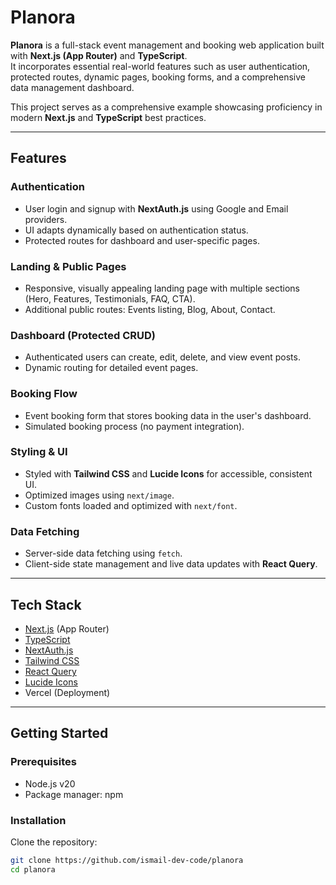 # **Planora**

**Planora** is a full-stack event management and booking web application built with **Next.js (App Router)** and **TypeScript**.  
It incorporates essential real-world features such as user authentication, protected routes, dynamic pages, booking forms, and a comprehensive data management dashboard.

This project serves as a comprehensive example showcasing proficiency in modern **Next.js** and **TypeScript** best practices.

---

## **Features**

### Authentication
- User login and signup with **NextAuth.js** using Google and Email providers.
- UI adapts dynamically based on authentication status.
- Protected routes for dashboard and user-specific pages.

### Landing & Public Pages
- Responsive, visually appealing landing page with multiple sections (Hero, Features, Testimonials, FAQ, CTA).
- Additional public routes: Events listing, Blog, About, Contact.

### Dashboard (Protected CRUD)
- Authenticated users can create, edit, delete, and view event posts.
- Dynamic routing for detailed event pages.

### Booking Flow
- Event booking form that stores booking data in the user's dashboard.
- Simulated booking process (no payment integration).

### Styling & UI
- Styled with **Tailwind CSS** and **Lucide Icons** for accessible, consistent UI.
- Optimized images using `next/image`.
- Custom fonts loaded and optimized with `next/font`.

### Data Fetching
- Server-side data fetching using `fetch`.
- Client-side state management and live data updates with **React Query**.

---

## **Tech Stack**

- [Next.js](https://nextjs.org/) (App Router)
- [TypeScript](https://www.typescriptlang.org/)
- [NextAuth.js](https://next-auth.js.org/)
- [Tailwind CSS](https://tailwindcss.com/)
- [React Query](https://tanstack.com/query/latest)
- [Lucide Icons](https://lucide.dev/)
- Vercel (Deployment)

---

## **Getting Started**

### Prerequisites

- Node.js v20 
- Package manager: npm

### Installation

Clone the repository:

```bash
git clone https://github.com/ismail-dev-code/planora
cd planora

